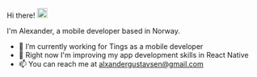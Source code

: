 Hi there! <img src="https://github.com/alexandergustavsen/alexandergustavsen/assets/31104941/a5af957d-2bcb-43d3-8122-2ba0d0573050" height="20" alt="Greeting">

I'm Alexander, a mobile developer based in Norway.

- 👀 I’m currently working for Tings as a mobile developer
- 🌱 Right now I'm improving my app development skills in React Native
- 📫 You can reach me at alxandergustavsen@gmail.com
